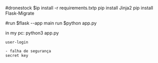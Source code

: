 #dronestock
$ip install -r requirements.txtp
pip install Jinja2
pip install Flask-Migrate

#run
$flask --app main run
$python app.py

in my pc:
    python3 app.py


    user-login

    - falha de segurança 
    secret key


    